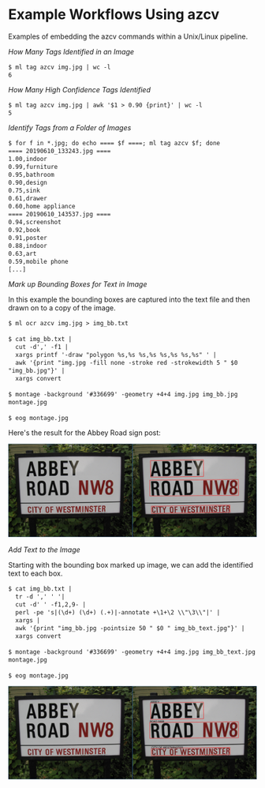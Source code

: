 Example Workflows Using azcv
============================

Examples of embedding the azcv commands within a Unix/Linux pipeline.



*How Many Tags Identified in an Image*

```console
$ ml tag azcv img.jpg | wc -l
6
```
*How Many High Confidence Tags Identified*

```console
$ ml tag azcv img.jpg | awk '$1 > 0.90 {print}' | wc -l
5
```

*Identify Tags from a Folder of Images*

```console
$ for f in *.jpg; do echo ==== $f ====; ml tag azcv $f; done
==== 20190610_133243.jpg ====
1.00,indoor
0.99,furniture
0.95,bathroom
0.90,design
0.75,sink
0.61,drawer
0.60,home appliance
==== 20190610_143537.jpg ====
0.94,screenshot
0.92,book
0.91,poster
0.88,indoor
0.63,art
0.59,mobile phone
[...]
```

*Mark up Bounding Boxes for Text in Image*

In this example the bounding boxes are captured into the text
file and then drawn on to a copy of the image.

```console
$ ml ocr azcv img.jpg > img_bb.txt

$ cat img_bb.txt |
  cut -d',' -f1 |
  xargs printf '-draw "polygon %s,%s %s,%s %s,%s %s,%s" ' |
  awk '{print "img.jpg -fill none -stroke red -strokewidth 5 " $0 "img_bb.jpg"}' |
  xargs convert
  
$ montage -background '#336699' -geometry +4+4 img.jpg img_bb.jpg montage.jpg

$ eog montage.jpg
```

Here's the result for the Abbey Road sign post:

![](abbey_with_bb.jpg)

*Add Text to the Image*

Starting with the bounding box marked up image, we can add the
identified text to each box.

```console
$ cat img_bb.txt |
  tr -d ',' ' '| 
  cut -d' ' -f1,2,9- | 
  perl -pe 's|(\d+) (\d+) (.+)|-annotate +\1+\2 \\"\3\\"|' | 
  xargs | 
  awk '{print "img_bb.jpg -pointsize 50 " $0 " img_bb_text.jpg"}' | 
  xargs convert

$ montage -background '#336699' -geometry +4+4 img.jpg img_bb_text.jpg montage.jpg

$ eog montage.jpg
```

![](abbey_with_bb_text.jpg)
